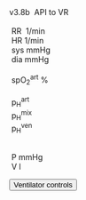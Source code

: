 <div class="w3-blue" style="position: absolute">
<span class="w3-small">v3.8b&nbsp;</span>
<!--bdl-fmi id="idfmi" mode="continuous" src="modelECMORespiratoryVR_ECMOSimNoRegVentilatorVC8.js" fminame="modelECMORespiratoryVR_ECMOSimNoRegVentilatorVC8" tolerance="0.0001" starttime="0" fstepsize="0.2" fpslimit="5" guid="{df14b810-b76e-4be8-bc34-be8fcb02ed2e}" valuereferences="637537985,905970425,905969984,905970853,905970388,905969947,905970816,16777229,16777230,16777583,16777584,16777585,16777223,100663306,16777224,16777225,905970386,637538038,637537985" valuelabels="lungs.volume,Veins.chemicalSolution.bloodGases.sO2,Arteries.chemicalSolution.bloodGases.sO2,Tissue.chemicalSolution.bloodGases.sO2,Veins.chemicalSolution.bloodGases.pH,Arteries.chemicalSolution.bloodGases.pH,Tissue.chemicalSolution.bloodGases.pH,RR,TV,ventilatorSCMV.Iratio,ventilatorSCMV.Eratio,ventilatorSCMV.pause,AirO2,AirN2,AirCO2,AirH2O,Veins.chemicalSolution.bloodGases.pCO2,expiration.q_in.p,lungs.volume" inputs="idrate,16777229,1,60,t;idtv,16777230,1,1000000,t;idiratio,16777583,1,1,t;ideratio,16777584,1,1,t;idpause,16777585,1,100,0,t;ido2,16777223,1,100,t;idco2,16777224,1,100,t;idh2o,16777225,1,100,t;idshunts,16777226,1,100,t;iddeadspace,16777231,1,1000000,t;idexp,16777587,1,1000000,t" inputlabels="RR,TV,ventilatorSCMV.Iratio,ventilatorSCMV.Eratio,ventilatorSCMV.pause,AirO2,AirCO2,AirH2O,Shunts,DV,expirationConductance.k"></bdl-fmi-->
<bdl-animate-control id="controlbuttons2" controlfmi="true" showstep="false"></bdl-animate-control><bdl-fmi id="idfmi" mode="continuous"  showcontrols="false" controlid="controlbuttons2"  src="modelECMORespiratoryVR_BloodGasesTransport_BloodyMaryPPG2.js" fminame="modelECMORespiratoryVR_BloodGasesTransport_BloodyMaryPPG" tolerance="0.000001" starttime="0" fstepsize="0.01" fpslimit="10" guid="{135691d3-d2dd-455a-9cee-6772a67e2f41}" valuereferences="905975214,369103423,905975027,905975211,905974332,905975026,16777311,100663310,16777312,16777313,905975213,335544320" valuelabels="venous.sO2,arterial.sO2,tissueUnit[1].sO2,venous.pH,arterial.pH,tissueUnit[1].pH,AirO2,AirN2,AirCO2,AirH2O,venous.pCO2,plethy" inputs="idrate,16777223,1,60,f;ido2,16777311,1,100,t;idco2,16777312,1,100,t;idh2o,16777313,1,100,t;idshunts,16777227,1,100,t;iddeadspace,16777225,1,1000000,t" inputlabels="RR,AirO2,AirCO2,AirH2O,cShuntFrac,DV"></bdl-fmi>
<!--bdl-fmi id="ventilator" showcontrols="false" controlid="controlbuttons2" mode="continuous" src="modelECMORespiratoryVR_BloodGasesTransport_LungVentilatorSCMV2.js" fminame="modelECMORespiratoryVR_BloodGasesTransport_LungVentilatorSCMV2" tolerance="0.000001" starttime="0" fstepsize="0.1" fpslimit="10" guid="{b66a2d5f-da7b-467d-8a17-46196aa6e7ac}" valuereferences="637534431,637534478,16777227,16777225,16777249,16777250,16777251" valuelabels="expiration.q_in.p,lungs.volume,RR,TV,ventilatorSCMV.Iratio,ventilatorSCMV.Eratio,ventilatorSCMV.pause" inputs="idrate,16777227,1,60,t;idtv,16777225,1,1000000,t;idiratio,16777249,1,1,t;idpause,16777251,1,100,t;ideratio,16777250,1,1,t" inputlabels="RR,TV,ventilatorSCMV.Iratio,ventilatorSCMV.pause,ventilatorSCMV.Eratio"></bdl-fmi>
<bdl-fmi id="hemodynamics" showcontrols="false" controlid="controlbuttons2" mode="continuous" src="modelECMORespiratoryVR_BloodGasesTransport_MeursModel2011_Hemodynamics.js" fminame="modelECMORespiratoryVR_BloodGasesTransport_MeursModel2011_Hemodynamics" tolerance="0.000001" starttime="0" fstepsize="0.05" fpslimit="20" guid="{7a886f2e-e438-4ec4-b4cc-ff82d67590c8}" valuereferences="905970347,905970189,905970190,33554460,637534710" valuelabels="EithaPressure.pressure,arterialPressure.systolic,arterialPressure.diastolic,Ecg.ecg,currentHeartReat.y" inputs="" inputlabels=""></bdl-fmi-->
API to VR <bdl-remote-value remoteurl="http://127.0.0.1:5000/vrapi" interval="2000" id="vrapi" inputs="volume;sO2"></bdl-remote-value>
</div>
</div>
<div class="w3-black w3-sans-serif w3-card" style="max-width:1366px">
<div class="w3-row">
</div><div class="w3-row">
<div class="w3-threequarter">
&nbsp;<bdl-chartjs-time width="750" height="120" fromid="ventilator" labels="lungs volume"  refindex="1" refvalues="1" minichart="true" colorindex=5 initialdata="0,0.01;0.0023,0.0023"></bdl-chartjs-time><br/>
&nbsp;<bdl-chartjs-time width="750" height="60" fromid="hemodynamics" labels="ecg" refindex="3" refvalues="1" throttle="100" colorindex="1" minichart="true" initialdata="0,0.01;0.98,0.98"></bdl-chartjs-time>

</div>
<div class="w3-quarter">
<div class="w3-card w3-text-aqua w3-large" style="white-space:nowrap">
&nbsp;RR&nbsp;<b class="w3-xxxlarge"><bdl-value fromid="ventilator" refindex="2" convertor="60,1"></bdl-value></b>&nbsp;<span class="w3-small">1/min</span>
<div class="w3-text-orange w3-large">
&nbsp;HR<b class="w3-xxxlarge"><bdl-value fromid="hemodynamics" refindex="4" convertor="60,1" precision="2"></bdl-value></b>&nbsp;<span class="w3-small">1/min</span>
</div>
<div class="w3-text-blue w3-large">
&nbsp;sys<b class=""><bdl-value fromid="hemodynamics" refindex="1" convertor="1,133.322" precision="3"></bdl-value></b>&nbsp;<span class="w3-small">mmHg</span>
</div>
<div class="w3-text-red w3-large">
&nbsp;dia<b class=""><bdl-value fromid="hemodynamics" refindex="2" convertor="1,133.322" precision="3"></bdl-value></b>&nbsp;<span class="w3-small">mmHg</span>
</div>

</div>
</div>
</div><div class="w3-row">
<div class="w3-threequarter">
<div class="w3-row">
&nbsp;<bdl-chartjs-time width="750" height="60" fromid="hemodynamics" labels="pulsatile sO2" refindex="0" refvalues="1" throttle="100" colorindex="4" minichart="true" initialdata="0,0.01;0.98,0.98"></bdl-chartjs-time>

</div>
</div>
<div class="w3-quarter">
<div class="w3-card" style="white-space:nowrap">
<div class="w3-text-yellow w3-large">
&nbsp;spO<sub>2</sub><sup>art</sup><b class="w3-xxxlarge"><bdl-value fromid="idfmi" refindex="1" convertor="100,1"></bdl-value></b>&nbsp;<span class="w3-small">%</span><br/></div>
</div>
</div>
<div class="w3-threequarter">
&nbsp;<bdl-chartjs-time width="750" height="60" fromid="idfmi" labels="pH veins,pH arteries,pH mixed" refindex="3" refvalues="3" throttle="1000"  colorindex="0" maxdata="4096" minichart="true" initialdata="0,0.01;7.4,7.4;7.4,7.4;7.4,7.4"></bdl-chartjs-time>

</div>
<div class="w3-quarter">
<div class="w3-card w3-large" style="white-space:nowrap">

<div class="w3-text-red">
&nbsp;p<sub>H</sub><sup>art</sup><b class="w3-xxxlarge"><bdl-value fromid="idfmi" refindex="4"></bdl-value></b>
</div>
<div class="w3-text-green">
&nbsp;p<sub>H</sub><sup>mix</sup><b class=""><bdl-value fromid="idfmi" refindex="5"></bdl-value></b>
</div>
<div class="w3-text-blue">
&nbsp;p<sub>H</sub><sup>ven</sup><b class=""><bdl-value fromid="idfmi" refindex="3"></bdl-value></b>
</div>
</div>
</div>
<div class="w3-row">
<div class="w3-quarter">
<bdl-sachart fromid="idfmi" refindex="3,10" convertors="1,1,0;1,133.322" width="300" height="250" minichart="true" class="w3-left"></bdl-sachart>
</div>

<div class="w3-quarter">
<div style="max-width:200px;margin-left:50px">
&nbsp;
</div>
</div>
<div class="w3-quarter">

<bdl-chartjs-xy fromid="ventilator" labelx="pressure" labely="volume" labels="pV1,pV2,pV3" refindex="0" refvalues="2" width="250" height="250" convertors="1,133.322;1000,1" maxdata="64"></bdl-chartjs-xy>

</div>
<div class="w3-rest w3-text-blue">
&nbsp;P<b class="w3-xxxlarge"><bdl-value fromid="ventilator" refindex="0" convertor="1,133.322"></bdl-value></b>&nbsp;<span class="w3-small">mmHg</span><br/>
&nbsp;V<b class="w3-xxxlarge"><bdl-value fromid="ventilator" refindex="1" convertor="1000,1"></bdl-value></b>&nbsp;<span class="w3-small">l</span>
</div>
</div>

</div>
</div>

<button class="w3-button w3-blue" onclick="document.getElementById('vcontrols').style.display='block'">Ventilator controls</button>

<div style="display:none" id="vcontrols" class="w3-card">
<button class="w3-button w3-red" onclick="document.getElementById('vcontrols').style.display='none'">X</button>

Data to be sent to VR: 
volume:<bdl-range id="volume" title="Lung volume (m3)" min="0.0001" max="0.01" default="0.002" step="0.000001" fromid="ventilator" refindex="1"></bdl-range>
sO2:<bdl-range id="sO2" min="0" max="1" default="0" step="0.01" title="so2"  fromid="idfmi" refindex="1"></bdl-range>

Patient state: <br/>
<bdl-buttonparams title="Normal" ids="idshunts,iddeadspace" values="2,150" fromid="vrapi" thresholdvalue="0" refindex="5" ></bdl-buttonparams> 
<bdl-buttonparams title="Moderate respiration failure" ids="idshunts,iddeadspace" values="38,400" fromid="vrapi" refindex="5" thresholdvalue="1"></bdl-buttonparams> 
<bdl-buttonparams title="Severe failure" ids="idshunts,iddeadspace" values="58,450" fromid="vrapi" refindex="5" thresholdvalue="2"></bdl-buttonparams><br/>
<bdl-range id="patientstate" title="patient state" min="0" max="3" step="1" default="1" fromid="vrapi" refindex="5"></bdl-range>

Ventilated gas: <!--bdl-buttonparams title="Normal" ids="ido2,idco2,idh2o" values="21,0.03,6"></bdl-buttonparams>
<bdl-buttonparams title="O2 40%" ids="ido2,idco2,idh2o" values="40,0.03,6"></bdl-buttonparams>
<bdl-buttonparams title="O2 60%" ids="ido2,idco2,idh2o" values="60,0.03,6"></bdl-buttonparams-->
<bdl-range id="ido2" title="O2 %" min="5" max="93" default="21" fromid="vrapi" refindex="4"></bdl-range><br/>
<bdl-range id="iddeadspace" title="dead space" min="100" max="4500" default="400"></bdl-range>
<bdl-range id="idshunts" title="L-V shunts %" min="5" max="95" default="38"></bdl-range>
<bdl-range id="idco2" title="CO2 %" min="0" max="10" default="0.03" step="0.01"></bdl-range>
<bdl-range id="idh2o" title="H2O %" min="0" max="10" default="6" step="0.1"></bdl-range>

Mechanical ventilator setting:<br/>
<bdl-range id="idrate" title="Breathing rate (1/min)" min="1" max="60" default="17" step="1" fromid="vrapi" refindex="3"></bdl-range><br/>
<!--bdl-range id="idmuscle" title="Breathing force (%)" min="10" max="400" default="100" step="1" fromid="vrapi" refindex="0"></bdl-range-->
<bdl-range id="idtv" title="Vt - tidal volume (ml)" min="200" max="1000" default="500" step="1" fromid="vrapi" refindex="2"></bdl-range><br/>
<div class="w3-hide">
<bdl-range id="idiratio" min="1" max="4" default="1" step="1"fromid="vrapi" refindex="1"></bdl-range>
<bdl-range id="ideratio" min="1" max="9" default="4" step="1" fromid="vrapi" refindex="0"></bdl-range>
</div>
Set I:E ratio 
<bdl-buttonparams title="1:1" ids="idiratio,ideratio" values="1,1"></bdl-buttonparams>
<bdl-buttonparams title="1:2" ids="idiratio,ideratio" values="1,2"></bdl-buttonparams>
<bdl-buttonparams title="2:1" ids="idiratio,ideratio" values="2,1"></bdl-buttonparams>
<bdl-buttonparams title="3:2" ids="idiratio,ideratio" values="3,2"></bdl-buttonparams></br>
<bdl-range id="idpause" title="pause (%)" min="0" max="70" default="0" step="1" fromid="vrapi" refindex="6"></bdl-range>

<bdl-range id="idexp" title="expiration conductance" min="1" max="100" default="2"></bdl-range>


<!--bdl-chartjs-time width="150" height="90" fromid="idfmi" labels="RR" initialdata="0" refindex="7" refvalues="1" throttle="1000"></bdl-chartjs-time>
<bdl-chartjs-time width="150" height="90" fromid="idfmi" labels="Vt" initialdata="" refindex="8" refvalues="1" throttle="1000"></bdl-chartjs-time>
<bdl-chartjs-time width="150" height="90" fromid="idfmi" labels="I,E ratio" initialdata="" refindex="9" refvalues="2" throttle="1000"></bdl-chartjs-time>
<bdl-chartjs-time width="150" height="90" fromid="idfmi" labels="pause %" initialdata="" refindex="11" refvalues="1" throttle="1000"></bdl-chartjs-time>
<bdl-chartjs-time width="150" height="90" fromid="idfmi" labels="O2 %" initialdata="" refindex="12" refvalues="1" convertors="100,1" throttle="1000"></bdl-chartjs-time-->

</div>